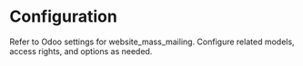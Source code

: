 # Configuration

Refer to Odoo settings for website_mass_mailing. Configure related models, access rights, and options as needed.

